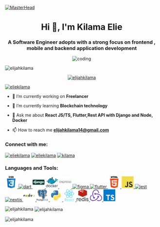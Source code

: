 [![MasterHead](https://ik.imagekit.io/kilama/profile/code_vI8Uz77Kv.png?ik-sdk-version=javascript-1.4.3&updatedAt=1648310400100)](https://github.com/elijahkilama)

<h1 align="center">Hi 👋, I'm Kilama Elie</h1>
<h3 align="center">A Software Engineer adopts with a strong focus on frontend , mobile and backend application development</h3>
<p align="center"> <img src="https://ik.imagekit.io/kilama/profile/geek_JvpN6Kfwt.gif?ik-sdk-version=javascript-1.4.3&updatedAt=1648307704629" alt="coding" /> </p>
<p align="left"> <img src="https://komarev.com/ghpvc/?username=elijahkilama&label=Profile%20views&color=0e75b6&style=flat" alt="elijahkilama" /> </p>

<p align="center"> <a href="https://github.com/ryo-ma/github-profile-trophy"><img src="https://github-profile-trophy.vercel.app/?username=elijahkilama" alt="elijahkilama" /></a> </p>

<p align="left"> <a href="https://twitter.com/eliekilama" target="blank"><img src="https://img.shields.io/twitter/follow/eliekilama?logo=twitter&style=for-the-badge" alt="eliekilama" /></a> </p>

- 🔭 I’m currently working on **Freelancer**

- 🌱 I’m currently learning **Blockchain technology**

- 💬 Ask me about **React JS/TS, Flutter,Rest API with Django and Node, Docker**

- 📫 How to reach me **elijahkilama14@gmail.com**

<h3 align="left">Connect with me:</h3>
<p align="left">
<a href="https://twitter.com/eliekilama" target="blank"><img align="center" src="https://raw.githubusercontent.com/rahuldkjain/github-profile-readme-generator/master/src/images/icons/Social/twitter.svg" alt="eliekilama" height="30" width="40" /></a>
<a href="https://linkedin.com/in/eliekilama" target="blank"><img align="center" src="https://raw.githubusercontent.com/rahuldkjain/github-profile-readme-generator/master/src/images/icons/Social/linked-in-alt.svg" alt="eliekilama" height="30" width="40" /></a>
<a href="https://medium.com/kilama" target="blank"><img align="center" src="https://raw.githubusercontent.com/rahuldkjain/github-profile-readme-generator/master/src/images/icons/Social/medium.svg" alt="kilama" height="30" width="40" /></a>
</p>

<h3 align="left">Languages and Tools:</h3>
<p align="left"> <a href="https://www.w3schools.com/css/" target="_blank" rel="noreferrer"> <img src="https://raw.githubusercontent.com/devicons/devicon/master/icons/css3/css3-original-wordmark.svg" alt="css3" width="40" height="40"/> </a> <a href="https://dart.dev" target="_blank" rel="noreferrer"> <img src="https://www.vectorlogo.zone/logos/dartlang/dartlang-icon.svg" alt="dart" width="40" height="40"/> </a> <a href="https://www.djangoproject.com/" target="_blank" rel="noreferrer"> <img src="https://raw.githubusercontent.com/devicons/devicon/master/icons/django/django-original.svg" alt="django" width="40" height="40"/> </a> <a href="https://www.docker.com/" target="_blank" rel="noreferrer"> <img src="https://raw.githubusercontent.com/devicons/devicon/master/icons/docker/docker-original-wordmark.svg" alt="docker" width="40" height="40"/> </a> <a href="https://expressjs.com" target="_blank" rel="noreferrer"> <img src="https://raw.githubusercontent.com/devicons/devicon/master/icons/express/express-original-wordmark.svg" alt="express" width="40" height="40"/> </a> <a href="https://www.figma.com/" target="_blank" rel="noreferrer"> <img src="https://www.vectorlogo.zone/logos/figma/figma-icon.svg" alt="figma" width="40" height="40"/> </a> <a href="https://flutter.dev" target="_blank" rel="noreferrer"> <img src="https://www.vectorlogo.zone/logos/flutterio/flutterio-icon.svg" alt="flutter" width="40" height="40"/> </a> <a href="https://www.w3.org/html/" target="_blank" rel="noreferrer"> <img src="https://raw.githubusercontent.com/devicons/devicon/master/icons/html5/html5-original-wordmark.svg" alt="html5" width="40" height="40"/> </a> <a href="https://developer.mozilla.org/en-US/docs/Web/JavaScript" target="_blank" rel="noreferrer"> <img src="https://raw.githubusercontent.com/devicons/devicon/master/icons/javascript/javascript-original.svg" alt="javascript" width="40" height="40"/> </a> <a href="https://jestjs.io" target="_blank" rel="noreferrer"> <img src="https://www.vectorlogo.zone/logos/jestjsio/jestjsio-icon.svg" alt="jest" width="40" height="40"/> </a> <a href="https://nextjs.org/" target="_blank" rel="noreferrer"> <img src="https://cdn.worldvectorlogo.com/logos/nextjs-2.svg" alt="nextjs" width="40" height="40"/> </a> <a href="https://nodejs.org" target="_blank" rel="noreferrer"> <img src="https://raw.githubusercontent.com/devicons/devicon/master/icons/nodejs/nodejs-original-wordmark.svg" alt="nodejs" width="40" height="40"/> </a> <a href="https://www.postgresql.org" target="_blank" rel="noreferrer"> <img src="https://raw.githubusercontent.com/devicons/devicon/master/icons/postgresql/postgresql-original-wordmark.svg" alt="postgresql" width="40" height="40"/> </a> <a href="https://www.python.org" target="_blank" rel="noreferrer"> <img src="https://raw.githubusercontent.com/devicons/devicon/master/icons/python/python-original.svg" alt="python" width="40" height="40"/> </a> <a href="https://reactjs.org/" target="_blank" rel="noreferrer"> <img src="https://raw.githubusercontent.com/devicons/devicon/master/icons/react/react-original-wordmark.svg" alt="react" width="40" height="40"/> </a> <a href="https://redis.io" target="_blank" rel="noreferrer"> <img src="https://raw.githubusercontent.com/devicons/devicon/master/icons/redis/redis-original-wordmark.svg" alt="redis" width="40" height="40"/> </a> <a href="https://redux.js.org" target="_blank" rel="noreferrer"> <img src="https://raw.githubusercontent.com/devicons/devicon/master/icons/redux/redux-original.svg" alt="redux" width="40" height="40"/> </a> <a href="https://www.typescriptlang.org/" target="_blank" rel="noreferrer"> <img src="https://raw.githubusercontent.com/devicons/devicon/master/icons/typescript/typescript-original.svg" alt="typescript" width="40" height="40"/> </a> </p>

<p><img align="left" src="https://github-readme-stats.vercel.app/api/top-langs?username=elijahkilama&show_icons=true&locale=en&layout=compact" alt="elijahkilama" /></p>

<p>&nbsp;<img align="center" src="https://github-readme-stats.vercel.app/api?username=elijahkilama&show_icons=true&locale=en" alt="elijahkilama" /></p>

<p><img align="center" src="https://github-readme-streak-stats.herokuapp.com/?user=elijahkilama&" alt="elijahkilama" /></p>
